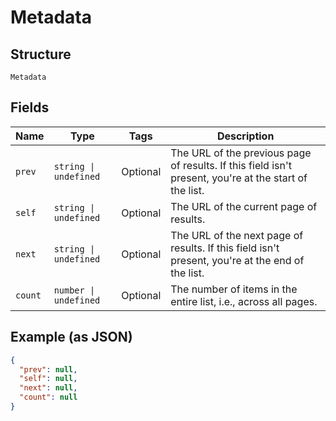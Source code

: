 
# Metadata

## Structure

`Metadata`

## Fields

| Name | Type | Tags | Description |
|  --- | --- | --- | --- |
| `prev` | `string \| undefined` | Optional | The URL of the previous page of results. If this field isn't present, you're at the start of the list. |
| `self` | `string \| undefined` | Optional | The URL of the current page of results. |
| `next` | `string \| undefined` | Optional | The URL of the next page of results. If this field isn't present, you're at the end of the list. |
| `count` | `number \| undefined` | Optional | The number of items in the entire list, i.e., across all pages. |

## Example (as JSON)

```json
{
  "prev": null,
  "self": null,
  "next": null,
  "count": null
}
```

